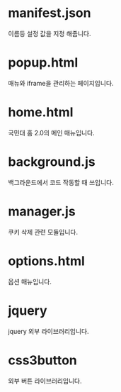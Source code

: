 # manifest.json
이름등 설정 값을 지정 해줍니다.
# popup.html
매뉴와 iframe을 관리하는 페이지입니다.
# home.html
국민대 홈 2.0의 메인 매뉴입니다.
# background.js
백그라운드에서 코드 작동할 때 쓰입니다.
# manager.js
쿠키 삭제 관련 모듈입니다.
# options.html
옵션 매뉴입니다.
# jquery
jquery 외부 라이브러리입니다.
# css3button
외부 버튼 라이브러리입니다.
